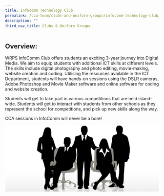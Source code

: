 ```yaml
---
title: Infocomm Technology Club
permalink: /cca-team/clubs-and-uniform-groups/infocomm-technology-club/permalink/
description: ""
third_nav_title: Clubs & Uniform Groups
---
```

Overview:
---------

WRPS InfoComm Club offers students an exciting 3-year journey into Digital Media. We aim to equip students with additional ICT skills at different levels. The skills include digital photography and photo editing, movie-making, website creation and coding. Utilising the resources available in the ICT Department, students will have hands-on sessions using the DSLR cameras, Adobe Photoshop and Movie Maker software and online software for coding and website creation.

  

Students will get to take part in various competitions that are held island-wide. Students will get to interact with students from other schools as they represent the school for competitions, and pick up new skills along the way.

  

CCA sessions in InfoComm will never be a bore!

![](/images/staff.jpg)